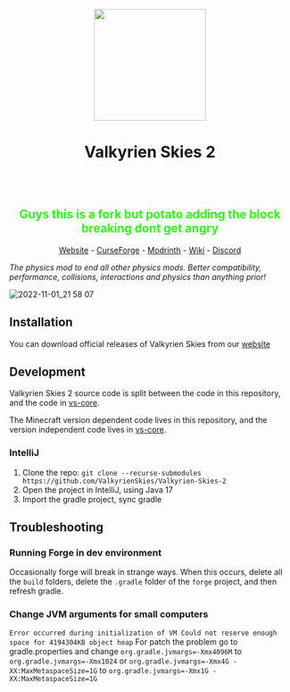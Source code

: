 

<p align="center">
<img src="vs_logo.png" width="200" height="200">
</p>
<h1 align="center">
Valkyrien Skies 2
</h1>
<br>
<br>
<h2 align="center" style="color:#2cff14;">Guys this is a fork but potato adding the block breaking dont get angry</h2>
<p align="center">
<a href="https://www.valkyrienskies.org/">Website</a> - <a href="https://www.curseforge.com/minecraft/mc-mods/valkyrien-skies">CurseForge</a> - 
<a href="https://modrinth.com/mod/valkyrien-skies">Modrinth</a> - <a href="https://wiki.valkyrienskies.org/wiki/Main_Page">Wiki</a> - <a href="https://discord.gg/rG3QNDV">Discord</a>
</p>

*The physics mod to end all other physics mods. Better compatibility,
performance, collisions, interactions and physics than anything prior!*

![2022-11-01_21 58 07](https://user-images.githubusercontent.com/26909616/199406363-38e1d032-9c18-4aef-a74a-23f4b268e6ad.png)


## Installation

You can download official releases of Valkyrien Skies from our [website](https://www.valkyrienskies.org/download)

## Development

Valkyrien Skies 2 source code is split between the code in this repository, and
the code in [vs-core](https://github.com/ValkyrienSkies/vs-core).

The Minecraft version dependent code lives in this repository, and the version
independent code lives in [vs-core](https://github.com/ValkyrienSkies/vs-core).

### IntelliJ

1. Clone the
   repo: `git clone --recurse-submodules https://github.com/ValkyrienSkies/Valkyrien-Skies-2`
2. Open the project in IntelliJ, using Java 17
3. Import the gradle project, sync gradle

## Troubleshooting

### Running Forge in dev environment
Occasionally forge will break in strange ways. When this occurs, delete all the `build` folders, delete the `.gradle` folder of the `forge` project, and then refresh gradle.

### Change JVM arguments for small computers
`Error occurred during initialization of VM
Could not reserve enough space for 4194304KB object heap`
For patch the problem go to gradle.properties and change `org.gradle.jvmargs=-Xmx4096M` to `org.gradle.jvmargs=-Xmx1024` or `org.gradle.jvmargs=-Xmx4G -XX:MaxMetaspaceSize=1G` to `org.gradle.jvmargs=-Xmx1G -XX:MaxMetaspaceSize=1G`
